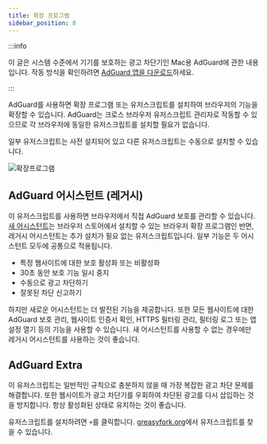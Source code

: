 ```yaml
---
title: 확장 프로그램
sidebar_position: 8
---
```


:::info

이 글은 시스템 수준에서 기기를 보호하는 광고 차단기인 Mac용 AdGuard에 관한 내용입니다. 작동 방식을 확인하려면 [AdGuard 앱을 다운로드](https://agrd.io/download-kb-adblock)하세요.

:::

AdGuard를 사용하면 확장 프로그램 또는 유저스크립트를 설치하여 브라우저의 기능을 확장할 수 있습니다. AdGuard는 크로스 브라우저 유저스크립트 관리자로 작동할 수 있으므로 각 브라우저에 동일한 유저스크립트를 설치할 필요가 없습니다.

일부 유저스크립트는 사전 설치되어 있고 다른 유저스크립트는 수동으로 설치할 수 있습니다.

![확장프로그램](https://cdn.adtidy.org/content/kb/ad_blocker/mac/extensions.png)

## AdGuard 어시스턴트 (레거시)

이 유저스크립트를 사용하면 브라우저에서 직접 AdGuard 보호를 관리할 수 있습니다. [새 어시스턴트](/adguard-for-mac/features/browser-assistant)는 브라우저 스토어에서 설치할 수 있는 브라우저 확장 프로그램인 반면, 레거시 어시스턴트는 추가 설치가 필요 없는 유저스크립트입니다. 일부 기능은 두 어시스턴트 모두에 공통으로 적용됩니다.

- 특정 웹사이트에 대한 보호 활성화 또는 비활성화
- 30초 동안 보호 기능 일시 중지
- 수동으로 광고 차단하기
- 잘못된 차단 신고하기

하지만 새로운 어시스턴트는 더 발전된 기능을 제공합니다. 또한 모든 웹사이트에 대한 AdGuard 보호 관리, 웹사이트 인증서 확인, HTTPS 필터링 관리, 필터링 로그 또는 앱 설정 열기 등의 기능을 사용할 수 있습니다. 새 어시스턴트를 사용할 수 없는 경우에만 레거시 어시스턴트를 사용하는 것이 좋습니다.

## AdGuard Extra

이 유저스크립트는 일반적인 규칙으로 충분하지 않을 때 가장 복잡한 광고 차단 문제를 해결합니다. 또한 웹사이트가 광고 차단기를 우회하여 차단된 광고를 다시 삽입하는 것을 방지합니다. 항상 활성화된 상태로 유지하는 것이 좋습니다.

유저스크립트를 설치하려면 `+`를 클릭합니다. [greasyfork.org](https://greasyfork.org/)에서 유저스크립트를 찾을 수 있습니다.
